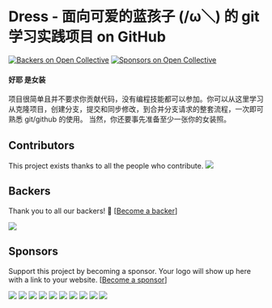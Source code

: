 # Dress - 面向可爱的蓝孩子 (/ω＼) 的 git 学习实践项目 on GitHub
[![Backers on Open Collective](https://opencollective.com/dress/backers/badge.svg)](#backers)
 [![Sponsors on Open Collective](https://opencollective.com/dress/sponsors/badge.svg)](#sponsors) 
#### 好耶 是女装

项目很简单且并不要求你贡献代码，没有编程技能都可以参加。你可以从这里学习从克隆项目，创建分支，提交和同步修改，到合并分支请求的整套流程，一次即可熟悉 git/github 的使用。
当然，你还要事先准备至少一张你的女装照。

## Contributors

This project exists thanks to all the people who contribute. <img src="https://opencollective.com/Dress/contributors.svg?width=890&button=false" />


## Backers

Thank you to all our backers! 🙏 [[Become a backer](https://opencollective.com/Dress#backer)]

<a href="https://opencollective.com/Dress#backers" target="_blank"><img src="https://opencollective.com/Dress/backers.svg?width=890"></a>


## Sponsors

Support this project by becoming a sponsor. Your logo will show up here with a link to your website. [[Become a sponsor](https://opencollective.com/Dress#sponsor)]

<a href="https://opencollective.com/Dress/sponsor/0/website" target="_blank"><img src="https://opencollective.com/Dress/sponsor/0/avatar.svg"></a>
<a href="https://opencollective.com/Dress/sponsor/1/website" target="_blank"><img src="https://opencollective.com/Dress/sponsor/1/avatar.svg"></a>
<a href="https://opencollective.com/Dress/sponsor/2/website" target="_blank"><img src="https://opencollective.com/Dress/sponsor/2/avatar.svg"></a>
<a href="https://opencollective.com/Dress/sponsor/3/website" target="_blank"><img src="https://opencollective.com/Dress/sponsor/3/avatar.svg"></a>
<a href="https://opencollective.com/Dress/sponsor/4/website" target="_blank"><img src="https://opencollective.com/Dress/sponsor/4/avatar.svg"></a>
<a href="https://opencollective.com/Dress/sponsor/5/website" target="_blank"><img src="https://opencollective.com/Dress/sponsor/5/avatar.svg"></a>
<a href="https://opencollective.com/Dress/sponsor/6/website" target="_blank"><img src="https://opencollective.com/Dress/sponsor/6/avatar.svg"></a>
<a href="https://opencollective.com/Dress/sponsor/7/website" target="_blank"><img src="https://opencollective.com/Dress/sponsor/7/avatar.svg"></a>
<a href="https://opencollective.com/Dress/sponsor/8/website" target="_blank"><img src="https://opencollective.com/Dress/sponsor/8/avatar.svg"></a>
<a href="https://opencollective.com/Dress/sponsor/9/website" target="_blank"><img src="https://opencollective.com/Dress/sponsor/9/avatar.svg"></a>


